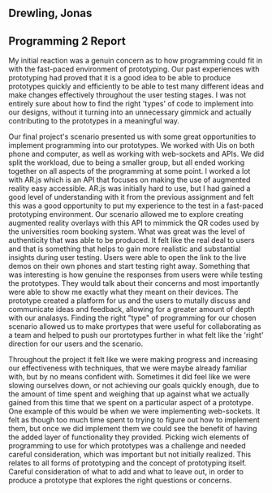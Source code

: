 ## Drewling, Jonas

## Programming 2 Report

My initial reaction was a genuin concern as to how programming could fit in with the fast-paced environment of prototyping.
Our past experiences with prototyping had proved that it is a good idea to be able to produce prototypes quickly and efficiently 
to be able to test many different ideas and make changes effectively throughout the user testing stages. 
I was not entirely sure about how to find the right 'types' of code to implement into our designs,
without it turning into an unnecessary gimmick and actually contributing to the prototypes in a meaningful way.

Our final project's scenario presented us with some great opportunities to implement programming into our prototypes.
We worked with Uis on both phone and computer, as well as working with web-sockets and APIs.
We did split the workload, due to being a smaller group, but all ended working together on all aspects of the programming at some point.
I worked a lot with AR.js which is an API that focuses on making the use of augmented reality easy accessible.
AR.js was initially hard to use, but I had gained a good level of understanding with it from the previous assignment and felt this was a 
good opportunity to put my experience to the test in a fast-paced prototyping environment.
Our scenario allowed me to explore creating augmented reality overlays with this API to mimmick the QR codes used
by the universities room booking system. What was great was the level of authenticity that was able to be produced. 
It felt like the real deal to users and that is something that helps to gain more realistic and substantial insights during user testing.
Users were able to open the link to the live demos on their own phones and start testing right away.
Something that was interesting is how genuine the responses from users were while testing the prototypes.
They would talk about their concerns and most importantly were able to show me exactly what they meant on their devices.
The prototype created a platform for us and the users to mutally discuss and communicate ideas and feedback,
allowing for a greater amount of depth with our analasys.
Finding the right "type" of programming for our chosen scenario allowed us to make prortypes that were useful
for collaborating as a team and helped to push our prortotypes further in what felt like the 'right' direction
for our users and the scenario.

Throughout the project it felt like we were making progress and increasing our effectiveness with techniques, that we were maybe already familiar with, 
but by no means confident with. Sometimes it did feel like we were slowing ourselves down, or not achieving our goals quickly enough,
due to the amount of time spent and weighing that up against what we actually gained from this time that we spent on a particular aspect of a prototype.
One example of this would be when we were implementing web-sockets. It felt as though too much time spent to trying to figure out how to implement them, but once we did implement them we could see the benefit of having the added layer of functionality they provided.
Picking wich elements of programming to use for which prototypes was a challenge and needed careful consideration, 
which was important but not initially realized. This relates to all forms of prototyping and the concept of prototyping itself.
Careful consideration of what to add and what to leave out, in order to produce a prototype that explores the right questions or concerns.
